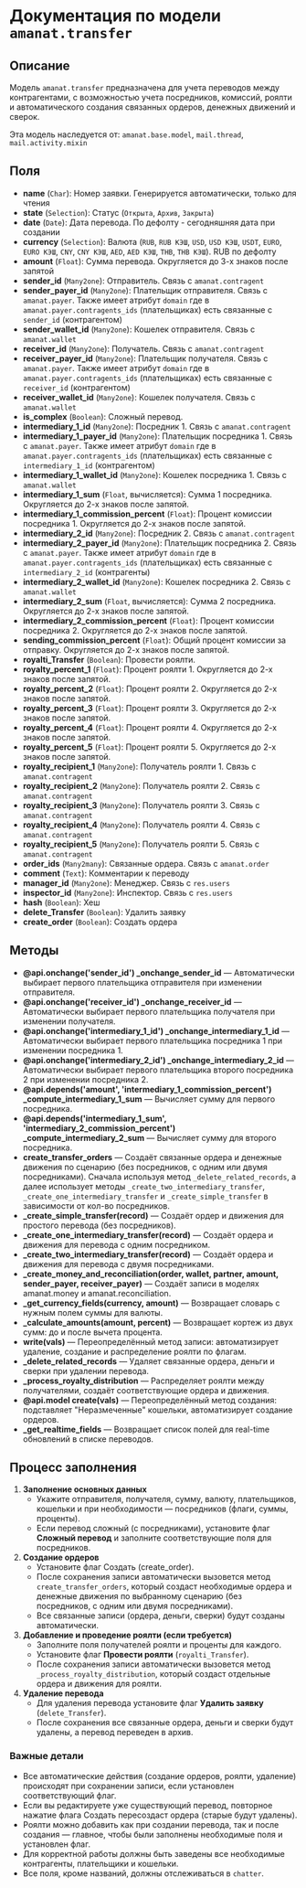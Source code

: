 # Документация по модели `amanat.transfer`

## Описание
Модель `amanat.transfer` предназначена для учета переводов между контрагентами, с возможностью учета посредников, комиссий, роялти и автоматического создания связанных ордеров, денежных движений и сверок.

Эта модель наследуется от: `amanat.base.model`, `mail.thread`, `mail.activity.mixin`

## Поля
- **name** (`Char`): Номер заявки. Генерируется автоматически, только для чтения
- **state** (`Selection`): Статус (`Открыта`, `Архив`, `Закрыта`)
- **date** (`Date`): Дата перевода. По дефолту - сегодняшняя дата при создании
- **currency** (`Selection`): Валюта (`RUB`, `RUB КЭШ`, `USD`, `USD КЭШ`, `USDT`, `EURO`, `EURO КЭШ`, `CNY`, `CNY КЭШ`, `AED`, `AED КЭШ`, `THB`, `THB КЭШ`). RUB по дефолту
- **amount** (`Float`): Сумма перевода. Округляется до 3-х знаков после запятой
- **sender_id** (`Many2one`): Отправитель. Связь с `amanat.contragent`
- **sender_payer_id** (`Many2one`): Плательщик отправителя. Связь с `amanat.payer`. Также имеет атрибут `domain` где в `amanat.payer.contragents_ids` (плательщиках) есть связанные c `sender_id` (контрагентом)
- **sender_wallet_id** (`Many2one`): Кошелек отправителя. Связь с `amanat.wallet`
- **receiver_id** (`Many2one`): Получатель. Связь с `amanat.contragent`
- **receiver_payer_id** (`Many2one`): Плательщик получателя. Связь с `amanat.payer`. Также имеет атрибут `domain` где в `amanat.payer.contragents_ids` (плательщиках) есть связанные c `receiver_id` (контрагентом)
- **receiver_wallet_id** (`Many2one`): Кошелек получателя. Связь с `amanat.wallet`
- **is_complex** (`Boolean`): Сложный перевод. 
- **intermediary_1_id** (`Many2one`): Посредник 1. Связь с `amanat.contragent`
- **intermediary_1_payer_id** (`Many2one`): Плательщик посредника 1. Связь с `amanat.payer`. Также имеет атрибут `domain` где в `amanat.payer.contragents_ids` (плательщиках) есть связанные c `intermediary_1_id` (контрагентом)
- **intermediary_1_wallet_id** (`Many2one`): Кошелек посредника 1. Связь с `amanat.wallet`
- **intermediary_1_sum** (`Float`, вычисляется): Сумма 1 посредника. Округляется до 2-х знаков после запятой.
- **intermediary_1_commission_percent** (`Float`): Процент комиссии посредника 1. Округляется до 2-х знаков после запятой.
- **intermediary_2_id** (`Many2one`): Посредник 2. Связь с `amanat.contragent`
- **intermediary_2_payer_id** (`Many2one`): Плательщик посредника 2. Связь с `amanat.payer`. Также имеет атрибут `domain` где в `amanat.payer.contragents_ids` (плательщиках) есть связанные c `intermediary_2_id` (контрагенты)
- **intermediary_2_wallet_id** (`Many2one`): Кошелек посредника 2. Связь с `amanat.wallet`
- **intermediary_2_sum** (`Float`, вычисляется): Сумма 2 посредника. Округляется до 2-х знаков после запятой.
- **intermediary_2_commission_percent** (`Float`): Процент комиссии посредника 2. Округляется до 2-х знаков после запятой.
- **sending_commission_percent** (`Float`): Общий процент комиссии за отправку. Округляется до 2-х знаков после запятой.
- **royalti_Transfer** (`Boolean`): Провести роялти.
- **royalty_percent_1** (`Float`): Процент роялти 1. Округляется до 2-х знаков после запятой.
- **royalty_percent_2** (`Float`): Процент роялти 2. Округляется до 2-х знаков после запятой.
- **royalty_percent_3** (`Float`): Процент роялти 3. Округляется до 2-х знаков после запятой.
- **royalty_percent_4** (`Float`): Процент роялти 4. Округляется до 2-х знаков после запятой.
- **royalty_percent_5** (`Float`): Процент роялти 5. Округляется до 2-х знаков после запятой.
- **royalty_recipient_1** (`Many2one`): Получатель роялти 1. Связь с `amanat.contragent`
- **royalty_recipient_2** (`Many2one`): Получатель роялти 2. Связь с `amanat.contragent`
- **royalty_recipient_3** (`Many2one`): Получатель роялти 3. Связь с `amanat.contragent`
- **royalty_recipient_4** (`Many2one`): Получатель роялти 4. Связь с `amanat.contragent`
- **royalty_recipient_5** (`Many2one`): Получатель роялти 5. Связь с `amanat.contragent`
- **order_ids** (`Many2many`): Связанные ордера. Связь с `amanat.order`
- **comment** (`Text`): Комментарии к переводу
- **manager_id** (`Many2one`): Менеджер. Связь с `res.users`
- **inspector_id** (`Many2one`): Инспектор. Связь с `res.users`
- **hash** (`Boolean`): Хеш
- **delete_Transfer** (`Boolean`): Удалить заявку
- **create_order** (`Boolean`): Создать ордера

## Методы
- **@api.onchange('sender_id') _onchange_sender_id** — Автоматически выбирает первого плательщика отправителя при изменении отправителя.
- **@api.onchange('receiver_id') _onchange_receiver_id** — Автоматически выбирает первого плательщика получателя при изменении получателя.
- **@api.onchange('intermediary_1_id') _onchange_intermediary_1_id** — Автоматически выбирает первого плательщика посредника 1 при изменении посредника 1.
- **@api.onchange('intermediary_2_id') _onchange_intermediary_2_id** — Автоматически выбирает первого плательщика второго посредника 2 при изменении посредника 2.
- **@api.depends('amount', 'intermediary_1_commission_percent') _compute_intermediary_1_sum** — Вычисляет сумму для первого посредника.
- **@api.depends('intermediary_1_sum', 'intermediary_2_commission_percent') _compute_intermediary_2_sum** — Вычисляет сумму для второго посредника.
- **create_transfer_orders** — Создаёт связанные ордера и денежные движения по сценарию (без посредников, с одним или двумя посредниками). Сначала используя метод `_delete_related_records`, а далее использует методы `_create_two_intermediary_transfer`, `_create_one_intermediary_transfer` и `_create_simple_transfer` в зависимости от кол-во посредников.
- **_create_simple_transfer(record)** — Создаёт ордер и движения для простого перевода (без посредников).
- **_create_one_intermediary_transfer(record)** — Создаёт ордера и движения для перевода с одним посредником.
- **_create_two_intermediary_transfer(record)** — Создаёт ордера и движения для перевода с двумя посредниками.
- **_create_money_and_reconciliation(order, wallet, partner, amount, sender_payer, receiver_payer)** — Создаёт записи в моделях amanat.money и amanat.reconciliation.
- **_get_currency_fields(currency, amount)** — Возвращает словарь с нужным полем суммы для валюты.
- **_calculate_amounts(amount, percent)** — Возвращает кортеж из двух сумм: до и после вычета процента.
- **write(vals)** — Переопределённый метод записи: автоматизирует удаление, создание и распределение роялти по флагам.
- **_delete_related_records** — Удаляет связанные ордера, деньги и сверки при удалении перевода.
- **_process_royalty_distribution** — Распределяет роялти между получателями, создаёт соответствующие ордера и движения.
- **@api.model create(vals)** — Переопределённый метод создания: подставляет "Неразмеченные" кошельки, автоматизирует создание ордеров.
- **_get_realtime_fields** — Возвращает список полей для real-time обновлений в списке переводов.

## Процесс заполнения
1. **Заполнение основных данных**
    - Укажите отправителя, получателя, сумму, валюту, плательщиков, кошельки и при необходимости — посредников (флаги, суммы, проценты).
    - Если перевод сложный (с посредниками), установите флаг **Сложный перевод** и заполните соответствующие поля для посредников.
2. **Создание ордеров**
    - Установите флаг Создать (create_order).
    - После сохранения записи автоматически вызовется метод `create_transfer_orders`, который создаст необходимые ордера и денежные движения по выбранному сценарию (без посредников, с одним или двумя посредниками).
    - Все связанные записи (ордера, деньги, сверки) будут созданы автоматически.
3. **Добавление и проведение роялти (если требуется)**
    - Заполните поля получателей роялти и проценты для каждого.
    - Установите флаг **Провести роялти** (`royalti_Transfer`).
    - После сохранения записи автоматически вызовется метод `_process_royalty_distribution`, который создаст отдельные ордера и движения для роялти.
4. **Удаление перевода**
    - Для удаления перевода установите флаг **Удалить заявку** (`delete_Transfer`).
    - После сохранения все связанные ордера, деньги и сверки будут удалены, а перевод переведен в архив.

### Важные детали
- Все автоматические действия (создание ордеров, роялти, удаление) происходят при сохранении записи, если установлен соответствующий флаг.
- Если вы редактируете уже существующий перевод, повторное нажатие флага Создать пересоздаст ордера (старые будут удалены).
- Роялти можно добавить как при создании перевода, так и после создания — главное, чтобы были заполнены необходимые поля и установлен флаг.
- Для корректной работы должны быть заведены все необходимые контрагенты, плательщики и кошельки.
- Все поля, кроме названий, должны отслеживаться в `chatter`.